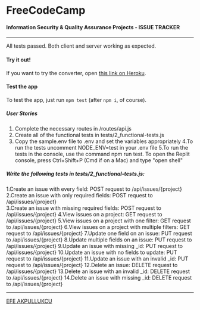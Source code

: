 # FreeCodeCamp
#### Information Security & Quality Assurance Projects - ISSUE TRACKER
---

All tests passed. Both client and server working as expected.

#### Try it out!

If you want to try the converter, open [this link on Heroku](https://issue-tracker-efe.herokuapp.com/).

#### Test the app

To test the app, just run ```npm test``` (after ```npm i```, of course).

##### User Stories

1. Complete the necessary routes in /routes/api.js
2. Create all of the functional tests in tests/2_functional-tests.js
3. Copy the sample.env file to .env and set the variables appropriately
4.To run the tests uncomment NODE_ENV=test in your .env file
5.To run the tests in the console, use the command npm run test. To open the Replit console, press Ctrl+Shift+P (Cmd if on a Mac) and type "open shell"

##### Write the following tests in tests/2_functional-tests.js:

1.Create an issue with every field: POST request to /api/issues/{project}
2.Create an issue with only required fields: POST request to /api/issues/{project}  
3.Create an issue with missing required fields: POST request to /api/issues/{project}
4.View issues on a project: GET request to /api/issues/{project}
5.View issues on a project with one filter: GET request to /api/issues/{project}
6.View issues on a project with multiple filters: GET request to /api/issues/{project}
7.Update one field on an issue: PUT request to /api/issues/{project}
8.Update multiple fields on an issue: PUT request to /api/issues/{project}
9.Update an issue with missing _id: PUT request to /api/issues/{project}
10.Update an issue with no fields to update: PUT request to /api/issues/{project}
11.Update an issue with an invalid _id: PUT request to /api/issues/{project}
12.Delete an issue: DELETE request to /api/issues/{project}
13.Delete an issue with an invalid _id: DELETE request to /api/issues/{project}
14.Delete an issue with missing _id: DELETE request to /api/issues/{project}




---

[EFE AKPULLUKCU](https://twitter.com/SoftwareLoading)